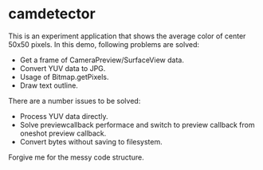 camdetector
===========
This is an experiment application that shows the average color of center 50x50 pixels.
In this demo, following problems are solved:

* Get a frame of CameraPreview/SurfaceView data.
* Convert YUV data to JPG.
* Usage of Bitmap.getPixels.
* Draw text outline.

There are a number issues to be solved:
* Process YUV data directly.
* Solve previewcallback performace and switch to preview callback from oneshot preview callback.
* Convert bytes without saving to filesystem.

Forgive me for the messy code structure.

